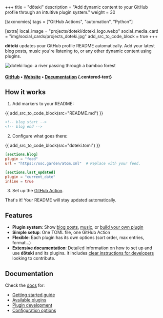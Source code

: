 +++
title = "dōteki"
description = "Add dynamic content to your GitHub profile through an intuitive plugin system."
weight = 30

[taxonomies]
tags = ["GitHub Actions", "automation", "Python"]

[extra]
local_image = "projects/doteki/doteki_logo.webp"
social_media_card = "img/social_cards/projects_doteki.jpg"
add_src_to_code_block = true
+++

**dōteki** updates your GitHub profile README automatically. Add your latest blog posts, music you're listening to, or any other dynamic content using plugins.

![doteki logo: a river passing through a bamboo forest](https://cdn.jsdelivr.net/gh/welpo/doteki@main/website/static/img/logo.png)

#### [GitHub](https://github.com/welpo/doteki) • [Website](https://doteki.org/) • [Documentation](https://doteki.org/docs/) {.centered-text}

## How it works

1. Add markers to your README:

{{ add_src_to_code_block(src="README.md") }}

```md
<!-- blog start -->
<!-- blog end -->
```

2. Configure what goes there:

{{ add_src_to_code_block(src="doteki.toml") }}

```toml
[sections.blog]
plugin = "feed"
url = "https://osc.garden/atom.xml"  # Replace with your feed.

[sections.last_updated]
plugin = "current_date"
inline = true
```

3. Set up the [GitHub Action](https://github.com/welpo/doteki-action).

That's it! Your README will stay updated automatically.

## Features

- **Plugin system**: Show [blog posts](https://doteki.org/docs/plugins/feed), [music](https://doteki.org/docs/plugins/lastfm), or [build your own plugin](https://doteki.org/docs/developer-guide/plugin-standard)
- **Simple setup**: One TOML file, one GitHub Action
- **Flexible**: Each plugin has its own options (sort order, max entries, format…)
- **[Extensive documentation](https://doteki.org/docs/)**: Detailed information on how to set up and use **dōteki** and its plugins. It includes [clear instructions for developers](https://doteki.org/docs/developer-guide/) looking to contribute.

## Documentation

Check the [docs](https://doteki.org/docs/) for:

- [Getting started guide](https://doteki.org/docs/)
- [Available plugins](https://doteki.org/docs/plugins/)
- [Plugin development](https://doteki.org/docs/developer-guide/)
- [Configuration options](https://doteki.org/docs/configuration/)
